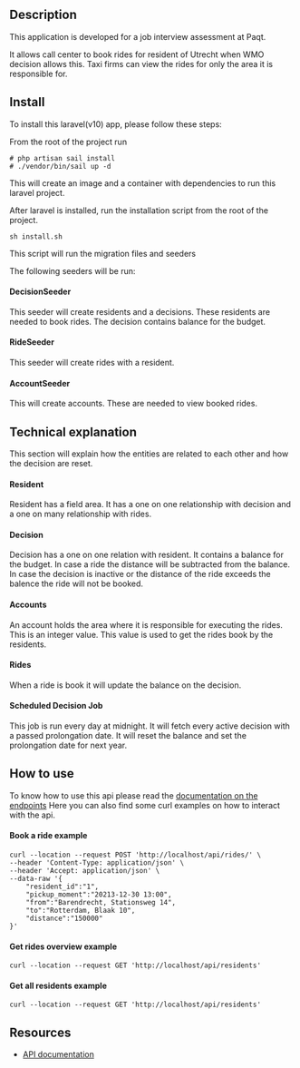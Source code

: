 ## Description
This application is developed for a job interview assessment at Paqt. 

It allows call center to book rides for resident of Utrecht when WMO decision allows this. 
Taxi firms can view the rides for only the area it is responsible for. 

## Install
To install this laravel(v10) app, please follow these steps: 

From the root of the project run 

````
# php artisan sail install
# ./vendor/bin/sail up -d
````
This will create an image and a container with dependencies to run this laravel project.

After laravel is installed, run the installation script from the root of the project.
````
sh install.sh
````
This script will run the migration files and seeders

The following seeders will be run:
#### DecisionSeeder 
This seeder will create residents and a decisions. 
These residents are needed to book rides. The decision contains balance for the budget.
#### RideSeeder
This seeder will create rides with a resident. 
#### AccountSeeder
This will create accounts. These are needed to view booked rides.

## Technical explanation
This section will explain how the entities are related to each other and how the decision are reset. 

#### Resident
Resident has a field area.
It has a one on one relationship with decision and a one on many relationship with rides.  

#### Decision
Decision has a one on one relation with resident. It contains a balance for the budget. In case a ride the distance will be subtracted from the balance.
In case the decision is inactive or the distance of the ride exceeds the balence the ride will not be booked.  

#### Accounts
An account holds the area where it is responsible for executing the rides. 
This is an integer value. This value is used to get the rides book by the residents.

#### Rides
When a ride is book it will update the balance on the decision. 

#### Scheduled Decision Job
This job is run every day at midnight. It will fetch every active decision with a passed prolongation date.
It will reset the balance and set the prolongation date for next year.

## How to use

To know how to use this api please read the [documentation on the endpoints](https://gerardprogrammeert.stoplight.io/docs/rides-booking-wmo/8b1jchhl3opvr-booking-rides-wmo)
Here you can also find some curl examples on how to interact with the api.  

#### Book a ride example
````
curl --location --request POST 'http://localhost/api/rides/' \
--header 'Content-Type: application/json' \
--header 'Accept: application/json' \
--data-raw '{
    "resident_id":"1",
    "pickup_moment":"20213-12-30 13:00",
    "from":"Barendrecht, Stationsweg 14", 
    "to":"Rotterdam, Blaak 10", 
    "distance":"150000"  
}'
````

#### Get rides overview example
````
curl --location --request GET 'http://localhost/api/residents'
````

#### Get all residents example
````
curl --location --request GET 'http://localhost/api/residents'
````

## Resources
- [API documentation](https://gerardprogrammeert.stoplight.io/docs/rides-booking-wmo/8b1jchhl3opvr-booking-rides-wmo)

